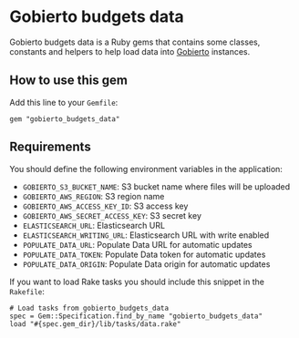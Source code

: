 # Gobierto budgets data

Gobierto budgets data is a Ruby gems that contains some classes, constants and helpers to help load data
into [Gobierto](https://gobierto.es) instances.

## How to use this gem

Add this line to your `Gemfile`:

`gem "gobierto_budgets_data"`

## Requirements

You should define the following environment variables in the application:

- `GOBIERTO_S3_BUCKET_NAME`: S3 bucket name where files will be uploaded
- `GOBIERTO_AWS_REGION`: S3 region name
- `GOBIERTO_AWS_ACCESS_KEY_ID`: S3 access key
- `GOBIERTO_AWS_SECRET_ACCESS_KEY`: S3 secret key
- `ELASTICSEARCH_URL`: Elasticsearch URL
- `ELASTICSEARCH_WRITING_URL`: Elasticsearch URL with write enabled
- `POPULATE_DATA_URL`: Populate Data URL for automatic updates
- `POPULATE_DATA_TOKEN`: Populate Data token for automatic updates
- `POPULATE_DATA_ORIGIN`: Populate Data origin for automatic updates

If you want to load Rake tasks you should include this snippet in the `Rakefile`:

```
# Load tasks from gobierto_budgets_data
spec = Gem::Specification.find_by_name "gobierto_budgets_data"
load "#{spec.gem_dir}/lib/tasks/data.rake"
```
